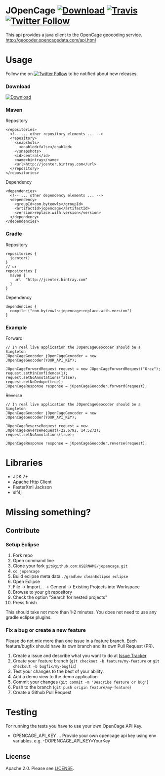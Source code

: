# JOpenCage [![Download](https://img.shields.io/bintray/v/moberwasserlechner/maven/jopencage.svg)](https://bintray.com/moberwasserlechner/maven/jopencage/_latestVersion) [![Travis](https://img.shields.io/travis/moberwasserlechner/jopencage/develop.svg?maxAge=2592000)](https://travis-ci.org/moberwasserlechner/jopencage) [![Twitter Follow](https://img.shields.io/twitter/follow/michaelowl_web.svg?style=social&label=Follow&style=flat-square)](https://twitter.com/michaelowl_web)

This api provides a java client to the OpenCage geocoding service. http://geocoder.opencagedata.com/api.html

# Usage

Follow me on [![Twitter Follow](https://img.shields.io/twitter/follow/michaelowl_web.svg?style=social&label=Twitter&style=flat-square)](https://twitter.com/michaelowl_web) to be notified about new releases.

### Download

[![Download](https://img.shields.io/bintray/v/moberwasserlechner/maven/jopencage.svg)](https://bintray.com/moberwasserlechner/maven/jopencage/_latestVersion)

### Maven

Repository

    <repositories>
      <!-- ... other repository elements ... -->
      <repository>
        <snapshots>
          <enabled>false</enabled>
        </snapshots>
        <id>central</id>
        <name>bintray</name>
        <url>http://jcenter.bintray.com</url>
      </repository>
    </repositories>
    
Dependency

    <dependencies>
      <!-- ... other dependency elements ... -->
      <dependency>
        <groupId>com.byteowls</groupId>
        <artifactId>jopencage</artifactId>
        <version>replace.with.version</version>
      </dependency>
    </dependencies>


### Gradle

Repository


    repositories {
      jcenter()
    }
    // or 
    repositories {
      maven {
        url  "http://jcenter.bintray.com" 
      }
    }
     
Dependency

    dependencies {
      compile ("com.byteowls:jopencage:replace.with.version")
    }

### Example

Forward


    // In real live application the JOpenCageGeocoder should be a Singleton
    JOpenCageGeocoder jOpenCageGeocoder = new JOpenCageGeocoder(YOUR_API_KEY);

    JOpenCageForwardRequest request = new JOpenCageForwardRequest("Graz");
    request.setMinConfidence(1);
    request.setNoAnnotations(false);
    request.setNoDedupe(true);
    JOpenCageResponse response = jOpenCageGeocoder.forward(request);


Reverse

    // In real live application the JOpenCageGeocoder should be a Singleton
    JOpenCageGeocoder jOpenCageGeocoder = new JOpenCageGeocoder(YOUR_API_KEY);

    JOpenCageReverseRequest request = new JOpenCageReverseRequest(-22.6792, 14.5272);
    request.setNoAnnotations(true);
    
    JOpenCageResponse response = jOpenCageGeocoder.reverse(request);

# Libraries

* JDK 7+
* Apache Http Client
* FasterXml Jackson
* slf4j

# Missing something?

## Contribute

### Setup Eclipse

1. Fork repo
2. Open command line
3. Clone your fork `git@github.com:USERNAME/jopencage.git`
4. `cd jopencage`
5. Build eclipse meta data `./gradlew cleanEclipse eclipse`
6. Open Eclipse
7. File -> Import... -> General -> Existing Projects into Workspace
8. Browse to your git repository
9. Check the option "Search for nested projects"
10. Press finish

This should take not more than 1-2 minutes. You does not need to use any gradle eclipse plugins. 

### Fix a bug or create a new feature

Please do not mix more than one issue in a feature branch. Each feature/bugfix should have its own branch and its own Pull Request (PR).

1. Create a issue and describe what you want to do at [Issue Tracker](https://github.com/moberwasserlechner/jopencage/issues)
2. Create your feature branch (`git checkout -b feature/my-feature` or `git checkout -b bugfix/my-bugfix`)
3. Test your changes to the best of your ability.
4. Add a demo view to the demo application 
5. Commit your changes (`git commit -m 'Describe feature or bug'`)
6. Push to the branch (`git push origin feature/my-feature`)
7. Create a Github Pull Request

# Testing

For running the tests you have to use your *own* OpenCage API Key.

* OPENCAGE\_API\_KEY ... Provide your own opencage api key using env variables. e.g. -DOPENCAGE\_API\_KEY=YourKey

## License

Apache 2.0. Please see [LICENSE](https://github.com/moberwasserlechner/jopencage/blob/develop/LICENSE).